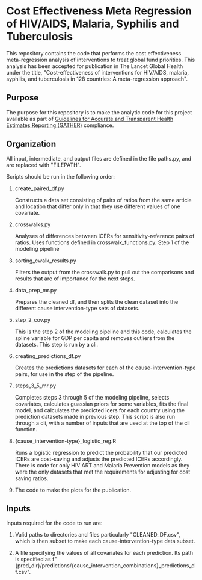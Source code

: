 # Cost Effectiveness Meta Regression of HIV/AIDS, Malaria, Syphilis and Tuberculosis
This repository contains the code that performs the cost effectiveness meta-regression analysis of interventions to treat global fund priorities. This analysis has been accepted for publication in The Lancet Global Health under the title, "Cost-effectiveness of interventions for HIV/AIDS, malaria, syphilis, and tuberculosis in 128 countries: A meta-regression approach".

## Purpose
The purpose for this repository is to make the analytic code for this project available as part of [Guidelines for Accurate and Transparent Health Estimates Reporting (GATHER)](http://gather-statement.org/) compliance.

## Organization
All input, intermediate, and output files are defined in the file paths.py, and are replaced with "FILEPATH".

Scripts should be run in the following order:

1. create_paired_df.py

   Constructs a data set consisting of pairs of ratios from the same article and location that differ only in that they use different values of one covariate.

2. crosswalks.py

   Analyses of differences between ICERs for sensitivity-reference pairs of ratios. Uses functions defined in crosswalk_functions.py. Step 1 of the modeling pipeline

3. sorting_cwalk_results.py

    Filters the output from the crosswalk.py to pull out the comparisons and results that are of importance for the next steps.

4. data_prep_mr.py

   Prepares the cleaned df, and then splits the clean dataset into the different cause intervention-type sets of datasets. 

5. step_2_cov.py

    This is the step 2 of the modeling pipeline and this code, calculates the spline variable for GDP per capita and removes outliers from the datasets. This step is run by a cli. 

6. creating_predictions_df.py

   Creates the predictions datasets for each of the cause-intervention-type pairs, for use in the step of the pipeline. 

7. steps_3_5_mr.py

    Completes steps 3 through 5 of the modeling pipeline, selects covariates, calculates guassian priors for some variables, fits the final model, and calculates the predicted icers for each country using the prediction datasets made in previous step. This script is also run through a cli, with a number of inputs that are used at the top of the cli function. 

8. {cause_intervention-type}_logistic_reg.R

   Runs a logistic regression to predict the probability that our predicted ICERs are cost-saving and adjusts the predicted ICERs accordingly. There is code for only HIV ART and Malaria Prevention models as they were the only datasets that met the requirements for adjusting for cost saving ratios.

9. The code to make the plots for the publication. 

## Inputs
Inputs required for the code to run are:

1. Valid paths to directories and files particularly "CLEANED_DF.csv", which is then subset to make each cause-intervention-type data subset.

2. A file specifying the values of all covariates for each prediction. Its path is specified as f"{pred_dir}/predictions/{cause_intervention_combinations}_predictions_df.csv".

